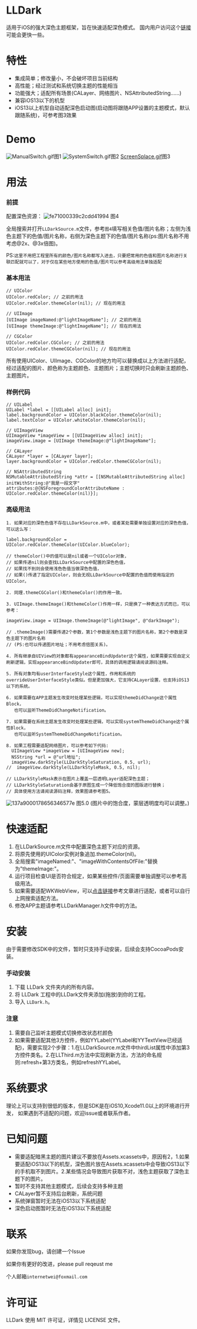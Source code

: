 LLDark
==============
适用于iOS的强大深色主题框架，旨在快速适配深色模式。
国内用户访问这个[链接](https://gitee.com/internetWei/llDark)可能会更快一些。

特性
==============
- 集成简单；修改量小，不会破坏项目当前结构
- 高性能；经过测试和系统切换主题的性能相当
- 功能强大；适配所有场景(CALayer、网络图片、NSAttributedString……)
- 兼容iOS13以下的机型
- iOS13以上机型自动适配深色启动图(启动图将跟随APP设置的主题模式，默认跟随系统)，可参考图3效果

Demo
==============
![ManualSwitch.gif](https://gitee.com/internetWei/llDark/raw/master/Resource/ManualSwitch.gif)图1 ![SystemSwitch.gif](https://gitee.com/internetWei/llDark/raw/master/Resource/SystemSwitch.gif)图2 
[ScreenSplace.gif](https://gitee.com/internetWei/llDark/raw/master/Resource/ScreenSplace.gif)图3

用法
==============

### 前提
配置深色资源：
![fe71000339c2cdd41994](https://pic.downk.cc/item/5fc5d6e5d590d4788a9e8775.png) 图4

全局搜索并打开`LLDarkSource.m`文件，参考`图4`填写相关色值/图片名称；左侧为浅色主题下的色值/图片名称，右侧为深色主题下的色值/图片名称(ps:图片名称不用考虑@2x、@3x倍图)。

PS:`这里不用把工程里所有的颜色/图片名称都写入进去，只要把常用的色值和图片名称进行关联匹配就可以了，对于仅在某些地方使用的色值/图片可以参考高级用法单独适配`


### 基本用法
``````objc
// UIColor
UIColor.redColor; // 之前的用法
UIColor.redColor.themeColor(nil); // 现在的用法

// UIImage
[UIImage imageNamed:@"lightImageName"]; // 之前的用法
[UIImage themeImage:@"lightImageName"]; // 现在的用法

// CGColor
UIColor.redColor.CGColor; // 之前的用法
UIColor.redColor.themeCGColor(nil); // 现在的用法
``````
所有使用UIColor、UIImage、CGColor的地方均可以替换成以上方法进行适配，经过适配的图片、颜色称为主题颜色、主题图片；主题切换时只会刷新主题颜色、主题图片。

### 样例代码
```objc
// UILabel
UILabel *label = [[UILabel alloc] init];
label.backgroundColor = UIColor.blackColor.themeColor(nil);
label.textColor = UIColor.whiteColor.themeColor(nil);

// UIImageView
UIImageView *imageView = [[UIImageView alloc] init];
imageView.image = [UIImage themeImage:@"lightImageName"];

// CALayer
CALayer *layer = [CALayer layer];
layer.backgroundColor = UIColor.redColor.themeCGColor(nil);

// NSAttributedString
NSMutableAttributedString *attr = [[NSMutableAttributedString alloc] initWithString:@"我是一段文字" attributes:@{NSForegroundColorAttributeName : UIColor.redColor.themeColor(nil)}];
```

### 高级用法
``````objc
1. 如果对应的深色色值不存在LLDarkSource.m中，或者某处需要单独设置对应的深色色值，可以这么写：

label.backgroundColor = UIColor.redColor.themeColor(UIColor.blueColor);

// themeColor()中的值可以是nil或者一个UIColor对象，
// 如果传递nil则会查找LLDarkSource中配置的深色色值，
// 如果找不到则会使用浅色色值当做深色色值，
// 如果()传递了指定UIColor，则会无视LLDarkSource中配置的色值而使用指定的UIColor。

2. 同理.themeCGColor()和themeColor()的作用一致。

3. UIImage.themeImage()和themeColor()作用一样，只是换了一种表达方式而已，可以参考：

imageView.image = UIImage.themeImage(@"lightImage", @"darkImage");

// .themeImage()需要传递2个参数，第1个参数是浅色主题下的图片名称，第2个参数是深色主题下的图片名称
// (PS:也可以传递图片地址；不用考虑倍图关系)。

4. 所有继承自UIView的对象都有appearanceBindUpdater这个属性，如果需要实现自定义刷新逻辑，实现appearanceBindUpdater即可，具体的调用逻辑请阅读源码注释。

5. 所有对象均有userInterfaceStyle这个属性，作用和系统的overrideUserInterfaceStyle类似。但是更加强大，它支持CALayer设置，也支持iOS13以下的系统。

6. 如果需要在APP主题发生改变时处理某些逻辑，可以实现themeDidChange这个属性Block，
   也可以监听ThemeDidChangeNotification。
  
7. 如果需要在系统主题发生改变时处理某些逻辑，可以实现systemThemeDidChange这个属性Block，
   也可以监听SystemThemeDidChangeNotification。
   
8. 如果工程需要适配网络图片，可以参考如下代码:
  UIImageView *imageView = [UIImageView new];
  NSString *url = @"url地址";
  imageView.darkStyle(LLDarkStyleSaturation, 0.5, url);
//  imageView.darkStyle(LLDarkStyleMask, 0.5, nil);

// LLDarkStyleMask表示在图片上覆盖一层透明Layer适配深色主题；
// LLDarkStyleSaturation会基于原图生成一个降低饱合度的图版进行替换；
// 具体使用方法请阅读源码注释，效果图请参考图5。
``````

![137a9000178656346577e](https://pic.downk.cc/item/5fc60802d590d4788ab3a29b.png) 图5.0 (图片中的饱合度，蒙层透明度均可以调整。)


快速适配
==============
1. 在LLDarkSource.m文件中配置深色主题下对应的资源。
2. 将原先使用的UIColor实例对象追加.themeColor(nil)。
3. 全局搜索"imageNamed:"、"imageWithContentsOfFile:"替换为"themeImage:"。
4. 运行项目检查UI是否符合规定，如果某些控件/页面需要单独调整可以参考高级用法。
5. 如果需要适配WKWebView，可以[点击链接](https://www.jianshu.com/p/be578117f84c)参考文章进行适配，或者可以自行上网搜索适配方法。
6. 修改APP主题请参考LLDarkManager.h文件中的方法。


安装
==============
由于需要修改SDK中的文件，暂时只支持手动安装，后续会支持CocoaPods安装。

### 手动安装
1. 下载 LLDark 文件夹内的所有内容。
2. 将 LLDark 工程中的LLDark文件夹添加(拖放)到你的工程。
3. 导入 `LLDark.h`。


### 注意
1. 需要自己监听主题模式切换修改状态栏颜色
2. 如果需要适配其他3方控件，例如YYLabel(YYLabel和YYTextView已经适配)，需要实现2个步骤：1.在LLDarkSource.m文件中thirdList属性中添加第3方控件类名。2.在LLThird.m方法中实现刷新方法，方法的命名规则:refresh+第3方类名，例如refreshYYLabel。


系统要求
==============
理论上可以支持到很低的版本，但是SDK是在iOS10,Xcode11.0以上的环境进行开发，
如果遇到不适配的问题，欢迎issue或者联系作者。


已知问题
==============
* 需要适配暗黑主题的图片建议不要放在Assets.xcassets中，原因有2，1.如果要适配iOS13以下的机型，深色图片放在Assets.xcassets中会导致iOS13以下的手机取不到图片。2.某些情况会导致图片获取不对，浅色主题获取了深色主题下的图片。
* 暂时不支持其他主题模式，后续会支持多种主题
* CALayer暂不支持后台刷新，系统问题
* 系统弹窗暂时无法在iOS13以下系统适配
* 深色启动图暂时无法在iOS13以下系统适配

联系
==============
如果你发现bug，请创建一个Issue

如果你有更好的改进，please pull reqeust me

个人邮箱`internetwei@foxmail.com`

许可证
==============
LLDark 使用 MIT 许可证，详情见 LICENSE 文件。
